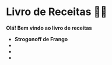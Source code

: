 # Livro de Receitas :man_cook:



**Olá! Bem vindo ao livro de receitas**

- **Strogonoff de Frango**
- 
- 
- 